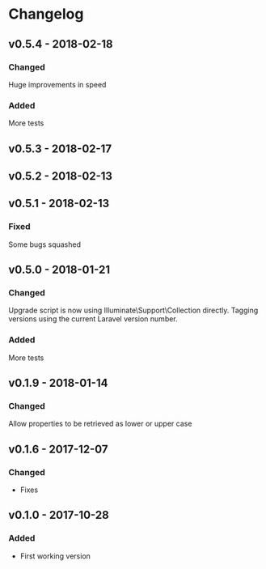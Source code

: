# Changelog

## v0.5.4 - 2018-02-18
### Changed
Huge improvements in speed
### Added
More tests

## v0.5.3 - 2018-02-17
## v0.5.2 - 2018-02-13
## v0.5.1 - 2018-02-13
### Fixed
Some bugs squashed

## v0.5.0 - 2018-01-21
### Changed
Upgrade script is now using Illuminate\Support\Collection directly.
Tagging versions using the current Laravel version number.
### Added
More tests

## v0.1.9 - 2018-01-14
### Changed
Allow properties to be retrieved as lower or upper case

## v0.1.6 - 2017-12-07 
### Changed
- Fixes

## v0.1.0 - 2017-10-28
### Added
- First working version
